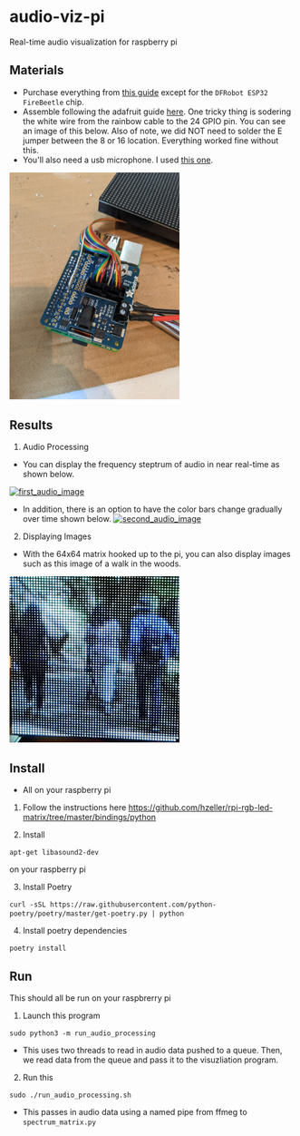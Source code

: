 # audio-viz-pi

Real-time audio visualization for raspberry pi

## Materials
- Purchase everything from [this guide](https://www.hackster.io/gatoninja236/raspberry-pi-audio-spectrum-display-1791fa#things) except for the `DFRobot ESP32 FireBeetle` chip.
- Assemble following the adafruit guide [here](https://learn.adafruit.com/adafruit-rgb-matrix-plus-real-time-clock-hat-for-raspberry-pi/assembly). One tricky thing is sodering the white wire from the rainbow cable to the 24 GPIO pin. You can see an image of this below. Also of note, we did NOT need to solder the E jumper between the 8 or 16 location. Everything worked fine without this.
- You'll also need a usb microphone. I used [this one](https://www.amazon.com/gp/product/B08M37224H/ref=ppx_yo_dt_b_search_asin_image?ie=UTF8&psc=1).


<img src="media/pin_24.jpeg" alt="pin 24" width="300"/>

## Results

1. Audio Processing 
- You can display the frequency steptrum of audio in near real-time as shown below.

[![first_audio_image](https://img.youtube.com/vi/wC7Q1LEvRRQ/0.jpg)](https://www.youtube.com/watch?v=wC7Q1LEvRRQ)

- In addition, there is an option to have the color bars change gradually over time shown below. 
[![second_audio_image](https://img.youtube.com/vi/HIWIXwZ4F4o/0.jpg)](https://www.youtube.com/watch?v=HIWIXwZ4F4o)

2. Displaying Images
- With the 64x64 matrix hooked up to the pi, you can also display images such as this image of a walk in the woods.

<img src="media/walk-in-the-woods.jpeg" alt="walk_in_woods" width="300"/>

## Install

- All on your raspberry pi

1. Follow the instructions here <https://github.com/hzeller/rpi-rgb-led-matrix/tree/master/bindings/python>

2. Install 
```shell 
apt-get libasound2-dev
``` 
on your raspberry pi

3. Install Poetry

 ```shell 
 curl -sSL https://raw.githubusercontent.com/python-poetry/poetry/master/get-poetry.py | python
 ```

4. Install poetry dependencies 

```shell 
poetry install
```

## Run
This should all be run on your raspbrerry pi

1. Launch this program 

```shell 
sudo python3 -m run_audio_processing
```

- This uses two threads to read in audio data pushed to a queue. Then, we read data from the queue and pass it to the visuzliation program.

2. Run this

```shell
sudo ./run_audio_processing.sh
```

- This passes in audio data using a named pipe from ffmeg to ```spectrum_matrix.py```

